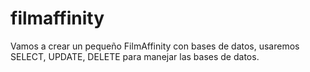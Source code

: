 # filmaffinity
Vamos a crear un pequeño FilmAffinity con bases de datos, usaremos SELECT, UPDATE, DELETE para manejar las bases de datos.
